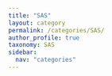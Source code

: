 ```yaml
---
title: "SAS"
layout: category
permalink: /categories/SAS/
author_profile: true
taxonomy: SAS
sidebar: 
  nav: "categories"
---
```

